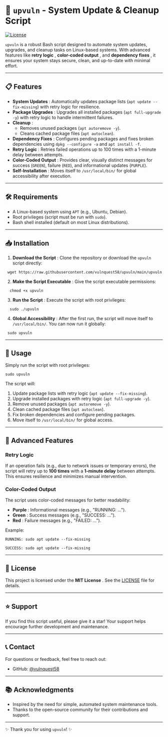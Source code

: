 # 🚀 `upvuln` - System Update & Cleanup Script

[![License](https://img.shields.io/badge/License-MIT-blue.svg)](https://github.com/vulnquest58/upvuln/blob/main/LICENSE)

`upvuln` is a robust Bash script designed to automate system updates, upgrades, and cleanup tasks on Linux-based systems. With advanced features like **retry logic** , **color-coded output** , and **dependency fixes** , it ensures your system stays secure, clean, and up-to-date with minimal effort.

---

## 📋 Features

- **System Updates** : Automatically updates package lists (`apt update --fix-missing`) with retry logic for resilience.
- **Package Upgrades** : Upgrades all installed packages (`apt full-upgrade -y`) with retry logic to handle intermittent failures.
- **Cleanup** :
    - Removes unused packages (`apt autoremove -y`).
    - Cleans cached package files (`apt autoclean`).
- **Dependency Fixes** : Configures pending packages and fixes broken dependencies using `dpkg --configure -a` and `apt install -f`.
- **Retry Logic** : Retries failed operations up to 100 times with a 1-minute delay between attempts.
- **Color-Coded Output** : Provides clear, visually distinct messages for success (`GREEN`), failure (`RED`), and informational updates (`PURPLE`).
- **Self-Installation** : Moves itself to `/usr/local/bin/` for global accessibility after execution.

---

## 🛠️ Requirements

- A Linux-based system using `APT` (e.g., Ubuntu, Debian).
- Root privileges (script must be run with `sudo`).
- Bash shell installed (default on most Linux distributions).

---

## 📥 Installation

1. **Download the Script** : Clone the repository or download the `upvuln` script directly:
    
```
 wget https://raw.githubusercontent.com/vulnquest58/upvuln/main/upvuln
```
    
2. **Make the Script Executable** : Give the script executable permissions:
    
```
  chmod +x upvuln
```
    
3. **Run the Script** : Execute the script with root privileges:
    
```
  sudo ./upvuln
```
    
4. **Global Accessibility** : After the first run, the script will move itself to `/usr/local/bin/`. You can now run it globally:
    
```
 sudo upvuln
```
    

---

## 🚀 Usage

Simply run the script with root privileges:

```
sudo upvuln
```

The script will:

1. Update package lists with retry logic (`apt update --fix-missing`).
2. Upgrade installed packages with retry logic (`apt full-upgrade -y`).
3. Remove unused packages (`apt autoremove -y`).
4. Clean cached package files (`apt autoclean`).
5. Fix broken dependencies and configure pending packages.
6. Move itself to `/usr/local/bin/` for global access.

---

## 🔧 Advanced Features

### Retry Logic

If an operation fails (e.g., due to network issues or temporary errors), the script will retry up to **100 times** with a **1-minute delay** between attempts. This ensures resilience and minimizes manual intervention.

### Color-Coded Output

The script uses color-coded messages for better readability:

- **Purple** : Informational messages (e.g., "RUNNING: ...").
- **Green** : Success messages (e.g., "SUCCESS: ...").
- **Red** : Failure messages (e.g., "FAILED: ...").

Example:

```
RUNNING: sudo apt update --fix-missing

SUCCESS: sudo apt update --fix-missing

```
---

## 📜 License

This project is licensed under the **MIT License** . See the [LICENSE](https://chat.qwen.ai/c/LICENSE) file for details.

---
## ⭐ Support

If you find this script useful, please give it a star! Your support helps encourage further development and maintenance.

---
## 📞 Contact

For questions or feedback, feel free to reach out:

- GitHub: [@vulnquest58](https://github.com/vulnquest58)

---

## 📚 Acknowledgments

- Inspired by the need for simple, automated system maintenance tools.
- Thanks to the open-source community for their contributions and support.

---

✨ Thank you for using `upvuln`! ✨
